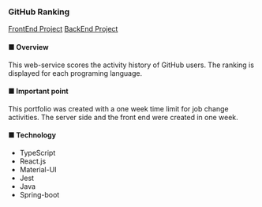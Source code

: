### GitHub Ranking 

[FrontEnd Project](https://github.com/UndyingSugimoto/github-ranking-front)
[BackEnd Project](https://github.com/UndyingSugimoto/github-ranking-back)


#### ■ Overview
This web-service scores the activity history of GitHub users.
The ranking is displayed for each programing language.

#### ■ Important point
This portfolio was created with a one week time limit for job change activities.
The server side and the front end were created in one week.

#### ■ Technology
- TypeScript
- React.js
- Material-UI
- Jest
- Java
- Spring-boot
